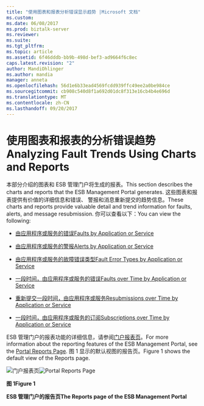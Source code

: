 ```yaml
---
title: "使用图表和报表分析错误显示趋势 |Microsoft 文档"
ms.custom: 
ms.date: 06/08/2017
ms.prod: biztalk-server
ms.reviewer: 
ms.suite: 
ms.tgt_pltfrm: 
ms.topic: article
ms.assetid: 6f46dddb-bb9b-498d-bef3-ad9664f6c8ec
caps.latest.revision: "2"
author: MandiOhlinger
ms.author: mandia
manager: anneta
ms.openlocfilehash: 56d1e6b33ead4569fcdd939ffc49ee2a0be984ce
ms.sourcegitcommit: cb908c540d8f1a692d01dc8f313e16cb4b4e696d
ms.translationtype: MT
ms.contentlocale: zh-CN
ms.lasthandoff: 09/20/2017
---
```

# <a name="analyzing-fault-trends-using-charts-and-reports"></a><span data-ttu-id="39fc5-102">使用图表和报表的分析错误趋势</span><span class="sxs-lookup"><span data-stu-id="39fc5-102">Analyzing Fault Trends Using Charts and Reports</span></span>
<span data-ttu-id="39fc5-103">本部分介绍的图表和 ESB 管理门户将生成的报表。</span><span class="sxs-lookup"><span data-stu-id="39fc5-103">This section describes the charts and reports that the ESB Management Portal generates.</span></span> <span data-ttu-id="39fc5-104">这些图表和报表提供有价值的详细信息和错误、 警报和消息重新提交的趋势信息。</span><span class="sxs-lookup"><span data-stu-id="39fc5-104">These charts and reports provide valuable detail and trend information for faults, alerts, and message resubmission.</span></span> <span data-ttu-id="39fc5-105">你可以查看以下：</span><span class="sxs-lookup"><span data-stu-id="39fc5-105">You can view the following:</span></span>  
  
-   [<span data-ttu-id="39fc5-106">由应用程序或服务的错误</span><span class="sxs-lookup"><span data-stu-id="39fc5-106">Faults by Application or Service</span></span>](../esb-toolkit/faults-by-application-or-service.md)  
  
-   [<span data-ttu-id="39fc5-107">由应用程序或服务的警报</span><span class="sxs-lookup"><span data-stu-id="39fc5-107">Alerts by Application or Service</span></span>](../esb-toolkit/alerts-by-application-or-service.md)  
  
-   [<span data-ttu-id="39fc5-108">由应用程序或服务的故障错误类型</span><span class="sxs-lookup"><span data-stu-id="39fc5-108">Fault Error Types by Application or Service</span></span>](../esb-toolkit/fault-error-types-by-application-or-service.md)  
  
-   [<span data-ttu-id="39fc5-109">一段时间，由应用程序或服务的错误</span><span class="sxs-lookup"><span data-stu-id="39fc5-109">Faults over Time by Application or Service</span></span>](../esb-toolkit/faults-over-time-by-application-or-service.md)  
  
-   [<span data-ttu-id="39fc5-110">重新提交一段时间，由应用程序或服务</span><span class="sxs-lookup"><span data-stu-id="39fc5-110">Resubmissions over Time by Application or Service</span></span>](../esb-toolkit/resubmissions-over-time-by-application-or-service.md)  
  
-   [<span data-ttu-id="39fc5-111">一段时间，由应用程序或服务的订阅</span><span class="sxs-lookup"><span data-stu-id="39fc5-111">Subscriptions over Time by Application or Service</span></span>](../esb-toolkit/subscriptions-over-time-by-application-or-service.md)  
  
 <span data-ttu-id="39fc5-112">ESB 管理门户的报表功能的详细信息，请参阅[门户报表页](../esb-toolkit/portal-reports-page.md)。</span><span class="sxs-lookup"><span data-stu-id="39fc5-112">For more information about the reporting features of the ESB Management Portal, see the [Portal Reports Page](../esb-toolkit/portal-reports-page.md).</span></span> <span data-ttu-id="39fc5-113">图 1 显示的默认视图的报告页。</span><span class="sxs-lookup"><span data-stu-id="39fc5-113">Figure 1 shows the default view of the Reports page.</span></span>  
  
 <span data-ttu-id="39fc5-114">![门户报表页](../esb-toolkit/media/portalreportspage.gif "PortalReportsPage")</span><span class="sxs-lookup"><span data-stu-id="39fc5-114">![Portal Reports Page](../esb-toolkit/media/portalreportspage.gif "PortalReportsPage")</span></span>  
  
 <span data-ttu-id="39fc5-115">**图 1**</span><span class="sxs-lookup"><span data-stu-id="39fc5-115">**Figure 1**</span></span>  
  
 <span data-ttu-id="39fc5-116">**ESB 管理门户的报告页**</span><span class="sxs-lookup"><span data-stu-id="39fc5-116">**The Reports page of the ESB Management Portal**</span></span>